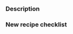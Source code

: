 ### Description 

<!-- If this is a new recipe, link to the corresponding GitHub issue https://github.com/confluentinc/ksqldb-recipes/issues -->

### New recipe checklist

<!-- - [ ] Full code validated in Confluent Cloud -->
<!-- - [ ] SQL style/syntax consistent to existing recipes -->
<!-- - [ ] Validate presentation with `python3 -m mkdocs serve` -->
<!-- - [ ] File structure follows [template](https://github.com/confluentinc/ksqldb-recipes/tree/main/template) -->
<!-- - [ ] Added recipe to [navigation](https://github.com/confluentinc/ksqldb-recipes/blob/main/mkdocs.yml) -->
<!-- - [ ] SQL style consistent to existing recipes -->
<!-- - [ ] Spell check (e.g. using `aspell`) -->

